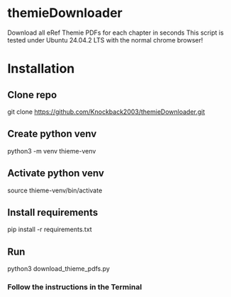 # themieDownloader
Download all eRef Themie PDFs for each chapter in seconds
This script is tested under	Ubuntu 24.04.2 LTS with the normal chrome browser!

# Installation

## Clone repo
git clone https://github.com/Knockback2003/themieDownloader.git

## Create python venv
python3 -m venv thieme-venv

## Activate python venv
source thieme-venv/bin/activate

## Install requirements
pip install -r requirements.txt

## Run
python3 download_thieme_pdfs.py

### Follow the instructions in the Terminal


